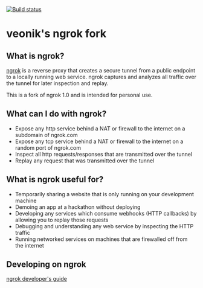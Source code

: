 [![Build
status](https://travis-ci.org/veonik/ngrok.svg)](https://travis-ci.org/veonik/ngrok)

# veonik's ngrok fork

## What is ngrok?
[ngrok](http://ngrok.com) is a reverse proxy that creates a secure tunnel from a public endpoint to a locally running web service.
ngrok captures and analyzes all traffic over the tunnel for later inspection and replay.

This is a fork of ngrok 1.0 and is intended for personal use.

## What can I do with ngrok?
- Expose any http service behind a NAT or firewall to the internet on a subdomain of ngrok.com
- Expose any tcp service behind a NAT or firewall to the internet on a random port of ngrok.com
- Inspect all http requests/responses that are transmitted over the tunnel
- Replay any request that was transmitted over the tunnel


## What is ngrok useful for?
- Temporarily sharing a website that is only running on your development machine
- Demoing an app at a hackathon without deploying
- Developing any services which consume webhooks (HTTP callbacks) by allowing you to replay those requests
- Debugging and understanding any web service by inspecting the HTTP traffic
- Running networked services on machines that are firewalled off from the internet

## Developing on ngrok
[ngrok developer's guide](docs/DEVELOPMENT.md)
